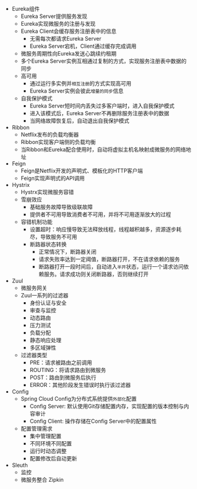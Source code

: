

* Eureka组件
  * Eureka Server提供服务发现
  * Eureka实现微服务的注册与发现
  * Eureka Client会缓存服务注册表中的信息
    * 无需每次都请求Eureka Server
    * Eureka Server宕机，Client通过缓存完成调用
  * 微服务周期性向Eureka发送心跳续约租期
  * 多个Eureka Server实例互相通过复制的方式，实现服务注册表中数据的同步
  * 高可用
    * 通过运行多实例并`相互注册`的方式实现高可用
    * Eureka Server实例会彼此`增量的同步`信息
  * 自我保护模式
    * Eureka Server短时间内丢失过多客户端时，进入自我保护模式
    * 进入该模式后，Eureka Server不再删除服务注册表中的数据
    * 当网络故障恢复后，自动退出自我保护模式
* Ribbon
  * Netflix发布的负载均衡器
  * Ribbon实现客户端侧的负载均衡
  * 当Ribbon和Eureka配合使用时，自动将虚拟主机名映射成微服务的网络地址
* Feign
  * Feign是Netflix开发的声明式、模板化的HTTP客户端
  * Feign实现声明式的API调用
* Hystrix
  * Hystrx实现微服务容错
  * 雪崩效应
    * 基础服务故障导致级联故障
    * 提供者不可用导致消费者不可用，并将不可用逐渐放大的过程
  * 容错机制功能
    * 设置超时：响应慢导致无法释放线程，线程越积越多，资源逐步耗尽，导致服务不可用
    * 断路器状态转换
      * 正常情况下，断路器关闭
      * 请求失败率达到一定阈值，断路器打开，不在请求依赖的服务
      * 断路器打开一段时间后，自动进入`半开`状态，运行一个请求访问依赖服务。请求成功则关闭断路器，否则继续打开
* Zuul 
  * 微服务网关
  * Zuul一系列的过滤器
    * 身份认证与安全
    * 审查与监控
    * 动态路由
    * 压力测试
    * 负载分配
    * 静态响应处理
    * 多区域弹性
  * 过滤器类型
    * PRE：请求被路由之前调用
    * ROUTING：将请求路由到微服务
    * POST：路由到微服务后执行
    * ERROR：其他阶段发生错误时执行该过滤器
* Config
  * Spring Cloud Config为分布式系统提供`外部化`配置
    * Config Server: 默认使用Git存储配置内存，实现配置的版本控制与内容审计
    * Config Client: 操作存储在Config Server中的配置属性
  * 配置管理需求
    * 集中管理配置
    * 不同环境不同配置
    * 运行时动态调整
    * 配置修改后自动更新
* Sleuth
  * 监控
  * 微服务整合 Zipkin